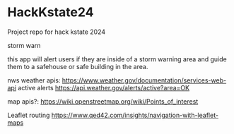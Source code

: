 # HackKstate24
Project repo for hack kstate 2024

storm warn 

this app will alert users if they are inside of a storm warning area and guide them to a safehouse or safe building in the area.

nws weather apis:
https://www.weather.gov/documentation/services-web-api
active alerts
https://api.weather.gov/alerts/active?area=OK

map apis?:
https://wiki.openstreetmap.org/wiki/Points_of_interest

Leaflet routing
https://www.qed42.com/insights/navigation-with-leaflet-maps
